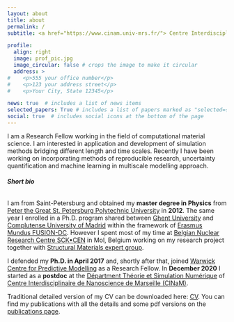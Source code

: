 ```yaml
---
layout: about
title: about
permalink: /
subtitle: <a href="https://www.cinam.univ-mrs.fr/"> Centre Interdisciplinaire de Nanoscience de Marseille </a> • <a href="https://www.cinam.univ-mrs.fr/cinam/team/theorie-et-simulation-numerique/"> Départment Théorie et Simulation Numérique </a>

profile:
  align: right
  image: prof_pic.jpg
  image_circular: false # crops the image to make it circular
  address: >
#    <p>555 your office number</p>
#    <p>123 your address street</p>
#    <p>Your City, State 12345</p>

news: true  # includes a list of news items
selected_papers: True # includes a list of papers marked as "selected={true}"
social: true  # includes social icons at the bottom of the page
---
```


I am a Research Fellow working in the field of computational material science.
I am interested in application and development of simulation methods bridging different length and time scales.
Recently I have been working on incorporating methods of reproducible research, uncertainty quantification and machine learning in multiscale modelling approach.

###### **Short bio**

I am from Saint-Petersburg and obtained my **master degree in Physics** from [Peter the Great St. Petersburg Polytechnic University](https://english.spbstu.ru/) in **2012**.
The same year I enrolled in a Ph.D. program shared between [Ghent University](https://www.ugent.be/en) and [Complutense University of Madrid](https://www.ucm.es/english) within the framework of [Erasmus Mundus FUSION-DC](http://www.em-fusion-dc.org/).
However I spent most of my time at [Belgian Nuclear Research Centre SCK•CEN](https://www.sckcen.be/en) in Mol, Belgium working on my research project together with [Structural Materials expert group](https://www.sckcen.be/en/expertises/materials/safe-operation).

I defended my **Ph.D. in April 2017** and, shortly after that, joined [Warwick Centre for Predictive Modelling](https://warwick.ac.uk/fac/sci/wcpm/) as a Research Fellow.
In **December 2020** I started as a **postdoc** at the [Départment Théorie et Simulation Numérique](https://www.cinam.univ-mrs.fr/cinam/team/theorie-et-simulation-numerique/) of [Centre Interdisciplinaire de Nanoscience de Marseille (CINaM)](https://www.cinam.univ-mrs.fr).

Traditional detailed version of my CV can be downloaded here: <a href="/assets/pdf/Grigorev_CV.pdf" target="_blank" title="download CV"> <i class="far fa-file-pdf" aria-hidden="true"></i> CV</a>. You can find my publications with all the details and some pdf versions on the [publications page](/publications/).
